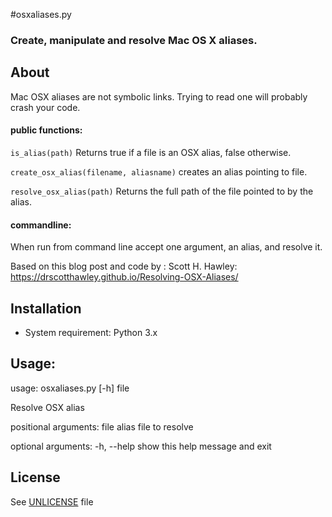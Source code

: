 #osxaliases.py

### Create, manipulate and resolve Mac OS X aliases.


## About
Mac OSX aliases are not symbolic links. Trying to read one will probably crash your code.

#### public functions:

`is_alias(path)` Returns true if a file is an OSX alias, false otherwise.

`create_osx_alias(filename, aliasname)` creates an alias pointing to file.

`resolve_osx_alias(path)` Returns the full path of the file pointed to by the alias.

#### commandline:
When run from command line accept one argument, an alias, and resolve it.

Based on this blog post and code by : Scott H. Hawley:
https://drscotthawley.github.io/Resolving-OSX-Aliases/



## Installation
 * System requirement: Python 3.x


## Usage:

usage: osxaliases.py [-h] file

Resolve OSX alias

positional arguments:
  file        alias file to resolve

optional arguments:
  -h, --help  show this help message and exit

## License
See [UNLICENSE](UNLICENSE) file
